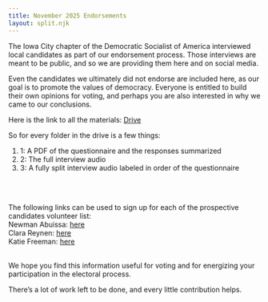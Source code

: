 ```yaml
---
title: November 2025 Endorsements
layout: split.njk
---
```


The Iowa City chapter of the Democratic Socialist of America interviewed local candidates as part of our endorsement process. Those interviews are meant to be public, and so we are providing them here and on social media.

Even the candidates we ultimately did not endorse are included here, as our goal is to promote the values of democracy. Everyone is entitled to build their own opinions for voting, and perhaps you are also interested in why we came to our conclusions.


Here is the link to all the materials: [Drive](https://drive.proton.me/urls/K4K30HVXK4#hgL53fvC3FbD)

So for every folder in the drive is a few things:
1. 1: A PDF of the questionnaire and the responses summarized
2. 2: The full interview audio
3. 3: A fully split interview audio labeled in order of the questionnaire
<br/>
<br/>

The following links can be used to sign up for each of the prospective candidates volunteer list:
<br/>
Newman Abuissa: [here](https://www.newmanforiowacity.com/volunteer)
<br/>
Clara Reynen: [here](https://www.claraforiowacity.com/get-involved)
<br/>
Katie Freeman: [here](https://freeman4coralville.com/)

<br/>
We hope you find this information useful for voting and for energizing your participation in the electoral process. 

There’s a lot of work left to be done, and every little contribution helps.
